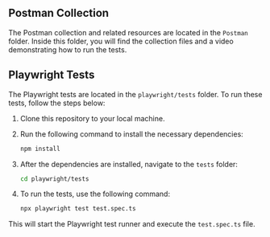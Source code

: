 ## Postman Collection

The Postman collection and related resources are located in the `Postman` folder. Inside this folder, you will find the collection files and a video demonstrating how to run the tests.

## Playwright Tests

The Playwright tests are located in the `playwright/tests` folder. To run these tests, follow the steps below:

1. Clone this repository to your local machine.
2. Run the following command to install the necessary dependencies:

   ```bash
   npm install
   ```

3. After the dependencies are installed, navigate to the `tests` folder:

   ```bash
   cd playwright/tests
   ```

4. To run the tests, use the following command:

   ```bash
   npx playwright test test.spec.ts
   ```

This will start the Playwright test runner and execute the `test.spec.ts` file.
